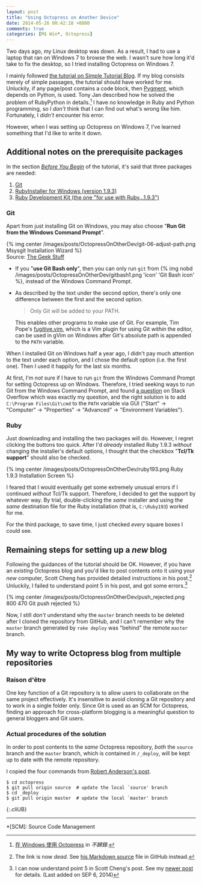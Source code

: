 ```yaml
---
layout: post
title: "Using Octopress on Another Device"
date: 2014-05-26 00:42:18 +0800
comments: true
categories: [M$ Win*, Octopress]
---
```


Two days ago, my Linux desktop was down.  As a result, I had to use a
laptop that ran on Windows 7 to browse the web.  I wasn't sure how
long it'd take to fix the desktop, so I tried installing Octopress on
Windows 7.

I mainly followed [the tutorial on Simple Tutorial Blog][tut1].  If my
blog consists merely of simple passages, the tutorial should have
worked for me.  Unluckily, if any page/post contains a code block,
then [Pygment][pygment], which depends on Python, is used.  Tony Jan
described how he solved the problem of RubyPython in details.[^1]  I
have *no* knowledge in Ruby and Python programming, so I *don't* think
that I can find out what's wrong like him.  Fortunately, I *didn't*
encounter his error.

However, when I was setting up Octopress on Windows 7, I've learned
something that I'd like to write it down.

<!-- more -->

Additional notes on the prerequisite packages
---

In the section [*Before You Begin*][tut1_prereq] of the tutorial, it's
said that three packages are needed:

1. [Git][git]
2. [RubyInstaller for Windows (version 1.9.3)][ruby193] 
3. [Ruby Development Kit (the one "for use with Ruby...1.9.3")][rdk]

### Git

Apart from just installing Git on Windows, you may also choose
"**Run Git from the Windows Command Prompt**".

{% img center /images/posts/OctopressOnOtherDev/git-06-adjust-path.png Msysgit Installation Wizard %}  
Source: [The Geek Stuff][msysgit_install_wizard]

- If you "**use Git Bash only**", then you can only run `git` from
    {% img nobd /images/posts/OctopressOnOtherDev/gitbash1.png 'icon' 'Git Bash icon' %},
    instead of the Windows Command Prompt.

- As described by the text under the second option, there's only one
    difference between the first and the second option.

    > Only Git will be added to your PATH.

    This enables other programs to make use of Git.  For example, Tim
    Pope's [fugitive.vim], which is a Vim plugin for using Git
    *within* the editor, can be used in gVim on Windows after Git's
    absolute path is appended to the `PATH` variable.

When I installed Git on Windows half a year ago, I didn't pay much
attention to the text under each option, and I chose the default
option (i.e. the first one).  Then I used it happily for the last six
months.

At first, I'm *not* sure if I have to run `git` from the Windows
Command Prompt for setting Octopress up on Windows.  Therefore, I
tried seeking ways to run Git from the Windows Command Prompt, and
found [a question][stackoverflow_11720945] on Stack Overflow which
was exactly my question, and the right solution is to add `C:\Program
Files\Git\cmd` to the `PATH` variable via GUI ("Start" → "Computer" →
"Properties" → "Advanced" → "Environment Variables").

### Ruby

Just downloading and installing the two packages will do.  However, I
regret clicking the buttons too quick.  After I'd *already* installed
Ruby 1.9.3 *without* changing the installer's default options, I
thought that the checkbox "**Tcl/Tk support**" should also be checked.

{% img center /images/posts/OctopressOnOtherDev/ruby193.png Ruby 1.9.3 Installation Screen %}

I feared that I would eventually get some extremely unusual errors if
I continued *without* Tcl/Tk support.  Therefore, I decided to get the
support by whatever way.  By trial, double-clicking the *same*
installer and using the *same* destination file for the Ruby
installation (that is, `C:\Ruby193`) worked for me.

For the third package, to save time, I just checked *every* square
boxes I could see.

Remaining steps for setting up a *new* blog
---

Following the guidances of the tutorial should be OK.  However, if you
have an *existing* Octopress blog and you'd like to post contents onto
it using your *new* computer, Scott Cheng has provided detailed
instructions in his post.[^2]  Unluckily, I failed to understand point
5 in his post, and got some errors.[^3]

{% img center /images/posts/OctopressOnOtherDev/push_rejected.png 800 470 Git push rejected %}

Now, I still *don't* understand why the `master` branch needs to be
deleted after I cloned the repository from GitHub, and I can't
remember why the `master` branch generated by `rake deploy` was
"behind" the remote `master` branch.

My way to write Octopress blog from multiple repositories
---

### Raison d'être

One key function of a Git repository is to allow users to collaborate
on the same project effectively.  It's insensitive to avoid cloning a Git
repository and to work in a single folder only.  Since Git is used as
an SCM for Octopress, finding an approach for cross-platform blogging
is a meaningful question to general bloggers and Git users.

### Actual procedures of the solution

In order to post contents to the *same* Octopress repository, *both*
the `source` branch and the `master` branch, which is contained in
`/_deploy`, will be kept up to date with the remote repository.

I copied the four commands from [Robert Anderson's post][pull2branch].

    $ cd octopress
    $ git pull origin source  # update the local `source' branch
    $ cd _deploy
    $ git pull origin master  # update the local `master' branch
{:.cliUB}

---
[^1]: [在 Windows 使用 Octopress][OctopressInWin] in *不歸錄*.
[^2]:
    The link is now *dead*.  See [his Markdown source][OctNewComp]
    file in GitHub instead.

[^3]:
    I can now understand point 5 in Scott Cheng's post.  See my
    [newer post][np] for details.  (Last added on SEP 6, 2014)

[OctopressInWin]: http://tonytonyjan.net/2012/03/01/install-octopress-on-windows/

[tut1]: http://www.techelex.org/setup-octopress-on-windows7/
[pygment]: http://pygments.org/
[tut1_prereq]: http://www.techelex.org/setup-octopress-on-windows7/#before-you-begin
[git]: http://git-scm.com/
[ruby193]: http://rubyinstaller.org/downloads/
[rdk]: http://rubyinstaller.org/downloads/
[msysgit_install_wizard]: http://static.thegeekstuff.com/wp-content/uploads/2012/01/git-06-adjust-path.png
[fugitive.vim]: https://github.com/tpope/vim-fugitive "a Git wrapper in Vim"
[stackoverflow_11720945]: http://stackoverflow.com/questions/11720945/unable-to-run-git-from-command-line
[OctNewComp]: https://github.com/scottcheng/scottcheng.com-v1/blob/3bb8142/source/_posts/2012-11-07-setting-up-existing-octopress-blog-on-a-new-computer.markdown "Setting Up Existing Octopress Blog on a New Computer"
[pull2branch]: http://blog.zerosharp.com/clone-your-octopress-to-blog-from-two-places/
[np]: /blog/2014/09/05/fixing-this-repos-network-graph/ "Fixing This Repo's Network Graph"

*[SCM]: Source Code Management
